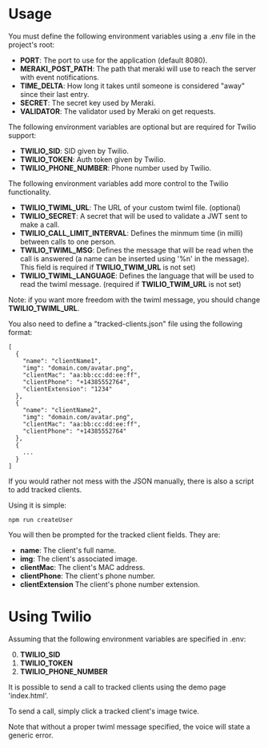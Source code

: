 Usage
====================
You must define the following environment variables using a .env file in the
project's root:

  * **PORT**: The port to use for the application (default 8080).
  * **MERAKI_POST_PATH**: The path that meraki will use to reach the server with event notifications.
  * **TIME_DELTA**: How long it takes until someone is considered "away" since their last entry.
  * **SECRET**: The secret key used by Meraki.
  * **VALIDATOR**: The validator used by Meraki on get requests.

The following environment variables are optional but are required for Twilio support:

 * **TWILIO_SID**: SID given by Twilio.
 * **TWILIO_TOKEN**: Auth token given by Twilio.
 * **TWILIO_PHONE_NUMBER**: Phone number used by Twilio.

The following environment variables add more control to the Twilio functionality.

 * **TWILIO_TWIML_URL**: The URL of your custom twiml file. (optional)
 * **TWILIO_SECRET**: A secret that will be used to validate a JWT sent to make a call.
 * **TWILIO_CALL_LIMIT_INTERVAL**: Defines the minmum time (in milli) between calls to one person.
 * **TWILIO_TWIML_MSG**: Defines the message that will be read when the call is answered (a name can be inserted using '%n' in the message). This field is required if **TWILIO_TWIM_URL** is not set)
 * **TWILIO_TWIML_LANGUAGE**: Defines the language that will be used to read the twiml message. (required if **TWILIO_TWIM_URL** is not set)

Note: if you want more freedom with the twiml message, you should change **TWILIO_TWIML_URL**.

You also need to define a "tracked-clients.json" file using the following format:

```
[
  {
    "name": "clientName1",
    "img": "domain.com/avatar.png",
    "clientMac": "aa:bb:cc:dd:ee:ff",
    "clientPhone": "+14385552764",
    "clientExtension": "1234"
  },
  {
    "name": "clientName2",
    "img": "domain.com/avatar.png",
    "clientMac": "aa:bb:cc:dd:ee:ff",
    "clientPhone": "+14385552764"
  },
  {
    ...
  }
]
```

If you would rather not mess with the JSON manually, there is also a script to add tracked clients.

Using it is simple:

```
npm run createUser
```
You will then be prompted for the tracked client fields. They are:

 * **name**: The client's full name.
 * **img**: The client's associated image.
 * **clientMac**: The client's MAC address.
 * **clientPhone**: The client's phone number.
 * **clientExtension** The client's phone number extension.

Using Twilio
==================
Assuming that the following environment variables are specified in .env:

  0. **TWILIO_SID**
  0. **TWILIO_TOKEN**
  0. **TWILIO_PHONE_NUMBER**

It is possible to send a call to tracked clients using the demo page 'index.html'.

To send a call, simply click a tracked client's image twice.

Note that without a proper twiml message specified, the voice will state a generic error.

